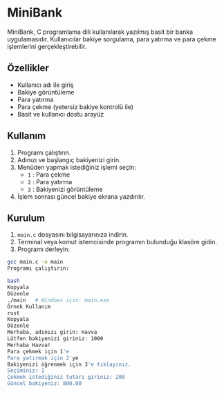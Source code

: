 # MiniBank
MiniBank, C programlama dili kullanılarak yazılmış basit bir banka uygulamasıdır. Kullanıcılar bakiye sorgulama, para yatırma ve para çekme işlemlerini gerçekleştirebilir.

## Özellikler

- Kullanıcı adı ile giriş
- Bakiye görüntüleme
- Para yatırma
- Para çekme (yetersiz bakiye kontrolü ile)
- Basit ve kullanıcı dostu arayüz

## Kullanım

1. Programı çalıştırın.
2. Adınızı ve başlangıç bakiyenizi girin.
3. Menüden yapmak istediğiniz işlemi seçin:
    - `1` : Para çekme
    - `2` : Para yatırma
    - `3` : Bakiyenizi görüntüleme
4. İşlem sonrası güncel bakiye ekrana yazdırılır.

## Kurulum

1. `main.c` dosyasını bilgisayarınıza indirin.
2. Terminal veya komut istemcisinde programın bulunduğu klasöre gidin.
3. Programı derleyin:

```bash
gcc main.c -o main
Programı çalıştırın:

bash
Kopyala
Düzenle
./main   # Windows için: main.exe
Örnek Kullanım
rust
Kopyala
Düzenle
Merhaba, adınızı girin: Havva
Lütfen bakiyenizi giriniz: 1000
Merhaba Havva!
Para çekmek için 1'e
Para yatırmak için 2'ye
Bakiyenizi öğrenmek için 3'e tıklayınız.
Seçiminiz: 1
Çekmek istediğiniz tutarı giriniz: 200
Güncel bakiyeniz: 800.00
